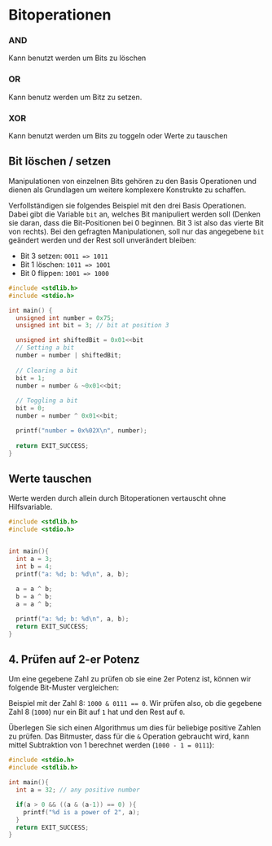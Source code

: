 # Bitoperationen

### AND
Kann benutzt werden um Bits zu löschen


### OR
Kann benutz werden um Bitz zu setzen.

### XOR
Kann benutzt werden um Bits zu toggeln oder Werte zu tauschen

## Bit löschen / setzen
Manipulationen von einzelnen Bits gehören zu den Basis Operationen und dienen als Grundlagen um weitere komplexere Konstrukte zu schaffen. 

Verfollständigen sie folgendes Beispiel mit den drei Basis Operationen. Dabei gibt die Variable `bit` an, welches Bit manipuliert werden soll (Denken sie daran, dass die Bit-Positionen bei 0 beginnen. Bit 3 ist also das vierte Bit von rechts). Bei den gefragten Manipulationen, soll nur das angegebene `bit` geändert werden und der Rest soll unverändert bleiben:

- Bit 3 setzen: `0011 => 1011`
- Bit 1 löschen: `1011 => 1001`
- Bit 0 flippen: `1001 => 1000`

```c
#include <stdlib.h>
#include <stdio.h>

int main() {
  unsigned int number = 0x75;
  unsigned int bit = 3; // bit at position 3

  unsigned int shiftedBit = 0x01<<bit
  // Setting a bit
  number = number | shiftedBit;
  
  // Clearing a bit
  bit = 1;
  number = number & ~0x01<<bit;
  
  // Toggling a bit
  bit = 0;
  number = number ^ 0x01<<bit;

  printf("number = 0x%02X\n", number);
  
  return EXIT_SUCCESS;
}
```

## Werte tauschen
Werte werden durch allein durch Bitoperationen vertauscht ohne Hilfsvariable.

```c
#include <stdlib.h>
#include <stdio.h>


int main(){
  int a = 3;
  int b = 4;
  printf("a: %d; b: %d\n", a, b);
  
  a = a ^ b;
  b = a ^ b;
  a = a ^ b;

  printf("a: %d; b: %d\n", a, b);
  return EXIT_SUCCESS;
}
```

## 4. Prüfen auf 2-er Potenz
Um eine gegebene Zahl zu prüfen ob sie eine 2er Potenz ist, können wir folgende Bit-Muster vergleichen:

Beispiel mit der Zahl 8: `1000 & 0111 == 0`. Wir prüfen also, ob die gegebene Zahl 8 (`1000`) nur ein Bit auf `1` hat und den Rest auf `0`.

Überlegen Sie sich einen Algorithmus um dies für beliebige positive Zahlen zu prüfen. Das Bitmuster, dass für die `&` Operation gebraucht wird, kann mittel Subtraktion von 1 berechnet werden (`1000 - 1 = 0111`):
```c
#include <stdio.h>
#include <stdlib.h>

int main(){
  int a = 32; // any positive number

  if(a > 0 && ((a & (a-1)) == 0) ){
    printf("%d is a power of 2", a);
  }
  return EXIT_SUCCESS;
}
```